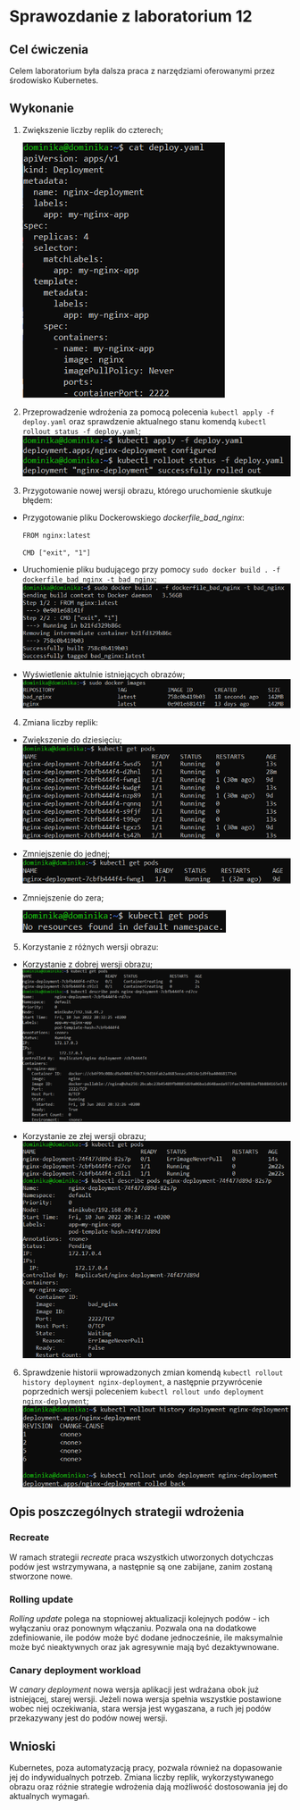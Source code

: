 # Sprawozdanie z laboratorium 12

## Cel ćwiczenia
Celem laboratorium była dalsza praca z narzędziami oferowanymi przez środowisko Kubernetes.

## Wykonanie
1. Zwiększenie liczby replik do czterech;

    ![img](lab12-1.png)

2. Przeprowadzenie wdrożenia za pomocą polecenia `kubectl apply -f deploy.yaml` oraz sprawdzenie aktualnego stanu komendą `kubectl rollout status -f deploy.yaml`;
    ![img](lab12-2.png)

3. Przygotowanie nowej wersji obrazu, którego uruchomienie skutkuje błędem:
- Przygotowanie pliku Dockerowskiego *dockerfile_bad_nginx*:

    `FROM nginx:latest`

    `CMD ["exit", "1"]`
- Uruchomienie pliku budującego przy pomocy `sudo docker build . -f dockerfile_bad_nginx -t bad_nginx`;
    ![img](lab12-4.png)

- Wyświetlenie aktulnie istniejących obrazów;
    ![img](lab12-3.png)

4. Zmiana liczby replik:
- Zwiększenie do dziesięciu;
    ![img](lab12-5.png)

- Zmniejszenie do jednej;
    ![img](lab12-6.png)

- Zmniejszenie do zera;

    ![img](lab12-7.png)

5. Korzystanie z różnych wersji obrazu:
- Korzystanie z dobrej wersji obrazu;
    ![img](lab12-8.png)

- Korzystanie ze złej wersji obrazu;
    ![img](lab12-9.png)

6. Sprawdzenie historii wprowadzonych zmian komendą `kubectl rollout history deployment nginx-deployment`, a następnie przywrócenie poprzednich wersji poleceniem `kubectl rollout undo deployment nginx-deployment`;
    ![img](lab12-10.png)

## Opis poszczególnych strategii wdrożenia
### Recreate
W ramach strategii *recreate* praca wszystkich utworzonych dotychczas podów jest wstrzymywana, a następnie są one zabijane, zanim zostaną stworzone nowe.
### Rolling update
*Rolling update* polega na stopniowej aktualizacji kolejnych podów - ich wyłączaniu oraz ponownym włączaniu. Pozwala ona na dodatkowe zdefiniowanie, ile podów może być dodane jednocześnie, ile maksymalnie może być nieaktywnych oraz jak agresywnie mają być dezaktywnowane.
### Canary deployment workload
W *canary deployment* nowa wersja aplikacji jest wdrażana obok już istniejącej, starej wersji. Jeżeli nowa wersja spełnia wszystkie postawione wobec niej oczekiwania, stara wersja jest wygaszana, a ruch jej podów przekazywany jest do podów nowej wersji.

## Wnioski
Kubernetes, poza automatyzacją pracy, pozwala również na dopasowanie jej do indywidualnych potrzeb. Zmiana liczby replik, wykorzystywanego obrazu oraz różnie strategie wdrożenia dają możliwość dostosowania jej do aktualnych wymagań.